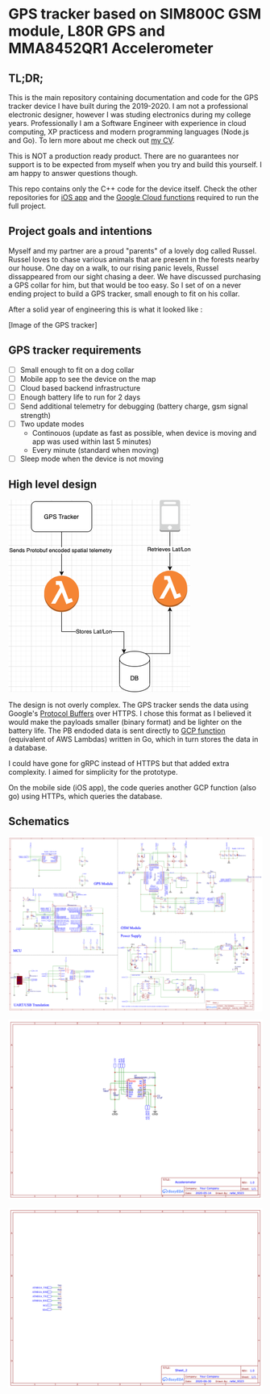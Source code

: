 # GPS tracker based on SIM800C GSM module, L80R GPS and MMA8452QR1 Accelerometer

## TL;DR;

This is the main repository containing documentation and code for the GPS tracker device I have built during the 2019-2020. I am not a professional electronic designer, however I was studing electronics during my college years. Professionally I am a Software Engineer with experience in cloud computing, XP practicess and modern programming languages (Node.js and Go). To lern more about me check out [my CV](https://rafaljachimczyk.github.io/markdown-cv/).

This is NOT a production ready product. There are no guarantees nor support is to be expected from myself when you try and build this yourself. I am happy to answer questions though. 

This repo contains only the C++ code for the device itself. Check the other repositories for [iOS app]() and the [Google Cloud functions]() required to run the full project.

## Project goals and intentions

Myself and my partner are a proud "parents" of a lovely dog called Russel. Russel loves to chase various animals that are present in the forests nearby our house. One day on a walk, to our rising panic levels, Russel dissappeared from our sight chasing a deer. We have discussed purchasing a GPS collar for him, but that would be too easy. So I set of on a never ending project to build a GPS tracker, small enough to fit on his collar. 

After a solid year of engineering this is what it looked like : 

[Image of the GPS tracker]

## GPS tracker requirements

- [ ] Small enough to fit on a dog collar
- [ ] Mobile app to see the device on the map
- [ ] Cloud based backend infrastructure
- [ ] Enough battery life to run for 2 days
- [ ] Send additional telemetry for debugging (battery charge, gsm signal strength)
- [ ] Two update modes
    - Continouos (update as fast as possible, when device is moving and app was used within last 5 minutes)
    - Every minute (standard when moving)
- [ ] Sleep mode when the device is not moving

## High level design

![High Level diagram explaining the solution](docs/images/high-level.drawio.png)

The design is not overly complex. The GPS tracker sends the data using Google's [Protocol Buffers](https://developers.google.com/protocol-buffers) over HTTPS. I chose this format as I believed it would make the payloads smaller (binary format) and be lighter on the battery life. The PB endoded data is sent directly to [GCP function](https://cloud.google.com/functions) (equivalent of AWS Lambdas) written in Go, which in turn stores the data in a database. 

I could have gone for gRPC instead of HTTPS but that added extra complexity. I aimed for simplicity for the prototype. 

On the mobile side (iOS app), the code queries another GCP function (also go) using HTTPs, which queries the database. 

## Schematics

![Main board schematics](docs/images/Main.png)

![Accelerometer schematics](docs/images/Accelerometer.png)

![Test Pins](docs/images/Test-Pins.png)

